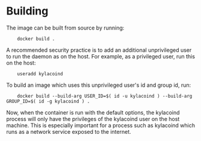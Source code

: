 Building
========

The image can be built from source by running:

        docker build .

A recommended security practice is to add an additional unprivileged user to run the daemon as on the host. For example, as a privileged user, run this on the host:

        useradd kylacoind

To build an image which uses this unprivileged user's id and group id, run:

        docker build --build-arg USER_ID=$( id -u kylacoind ) --build-arg GROUP_ID=$( id -g kylacoind ) .

Now, when the container is run with the default options, the kylacoind process will only have the privileges of the kylacoind user on the host machine. This is especially important for a process such as kylacoind which runs as a network service exposed to the internet.
